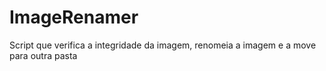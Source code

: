 # ImageRenamer
Script que verifica a integridade da imagem, renomeia a imagem e a move para outra pasta
